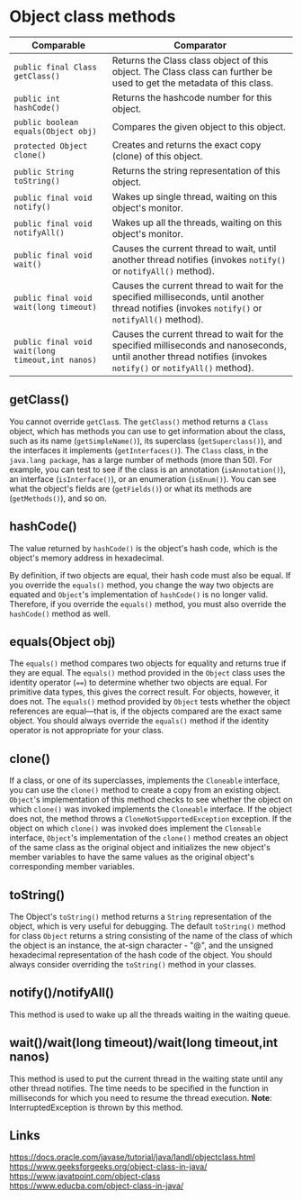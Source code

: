 # Object class methods

| Comparable  | Comparator  |
|---|---|
| `public final Class getClass()` | Returns the Class class object of this object. The Class class can further be used to get the metadata of this class. |
| `public int hashCode()` | Returns the hashcode number for this object. |
| `public boolean equals(Object obj)` | Compares the given object to this object. |
| `protected Object clone()` | Creates and returns the exact copy (clone) of this object. |
| `public String toString()` | Returns the string representation of this object. |
| `public final void notify()` | Wakes up single thread, waiting on this object's monitor. |
| `public final void notifyAll()` | Wakes up all the threads, waiting on this object's monitor. |
| `public final void wait()` | Causes the current thread to wait, until another thread notifies (invokes `notify()` or `notifyAll()` method). |
| `public final void wait(long timeout)` | Causes the current thread to wait for the specified milliseconds, until another thread notifies (invokes `notify()` or `notifyAll()` method). |
| `public final void wait(long timeout,int nanos)` | Causes the current thread to wait for the specified milliseconds and nanoseconds, until another thread notifies (invokes `notify()` or `notifyAll()` method). |

## getClass()

You cannot override `getClas`s. The `getClass()` method returns a `Class` object, which has methods you can use to get information about the class, such as its name (`getSimpleName()`), its superclass (`getSuperclass()`), and the interfaces it implements (`getInterfaces()`). The `Class` class, in the `java.lang package`, has a large number of methods (more than 50). For example, you can test to see if the class is an annotation (`isAnnotation()`), an interface (`isInterface()`), or an enumeration (`isEnum()`). You can see what the object's fields are (`getFields()`) or what its methods are (`getMethods()`), and so on.

## hashCode()

The value returned by `hashCode()` is the object's hash code, which is the object's memory address in hexadecimal.

By definition, if two objects are equal, their hash code must also be equal. If you override the `equals()` method, you change the way two objects are equated and `Object`'s implementation of `hashCode()` is no longer valid. Therefore, if you override the `equals()` method, you must also override the `hashCode()` method as well.

## equals(Object obj)

The `equals()` method compares two objects for equality and returns true if they are equal. The `equals()` method provided in the `Object` class uses the identity operator (`==`) to determine whether two objects are equal. For primitive data types, this gives the correct result. For objects, however, it does not. The `equals()` method provided by `Object` tests whether the object references are equal—that is, if the objects compared are the exact same object. You should always override the `equals()` method if the identity operator is not appropriate for your class.

## clone()

If a class, or one of its superclasses, implements the `Cloneable` interface, you can use the `clone()` method to create a copy from an existing object. `Object`'s implementation of this method checks to see whether the object on which `clone()` was invoked implements the `Cloneable` interface. If the object does not, the method throws a `CloneNotSupportedException` exception. If the object on which `clone()` was invoked does implement the `Cloneable` interface, `Object`'s implementation of the `clone()` method creates an object of the same class as the original object and initializes the new object's member variables to have the same values as the original object's corresponding member variables.

## toString()

The Object's `toString()` method returns a `String` representation of the object, which is very useful for debugging. The default `toString()` method for class `Object` returns a string consisting of the name of the class of which the object is an instance, the at-sign character - "@", and the unsigned hexadecimal representation of the hash code of the object. You should always consider overriding the `toString()` method in your classes.

## notify()/notifyAll()

This method is used to wake up all the threads waiting in the waiting queue.

## wait()/wait(long timeout)/wait(long timeout,int nanos)

This method is used to put the current thread in the waiting state until any other thread notifies. The time needs to be specified in the function in milliseconds for which you need to resume the thread execution. **Note**: InterruptedException is thrown by this method.

## Links
https://docs.oracle.com/javase/tutorial/java/IandI/objectclass.html  
https://www.geeksforgeeks.org/object-class-in-java/  
https://www.javatpoint.com/object-class  
https://www.educba.com/object-class-in-java/  
